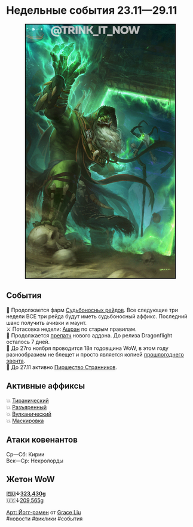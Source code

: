# Недельные события 23.11—29.11

<p align="center">
<img src="https://github.com/MagicalCow/TrinkIT-News/blob/main/Sources/Assets/Weeklies/Weekly-48-01.jpg?raw=true" width="400" border="2" />
</p>

## События
  🦇 Продолжается фарм [Судьбоносных рейдов](https://github.com/MagicalCow/TrinkIT-News/blob/main/Sources/News/WH328061.md#судьбоносные-рейды). Все следующие три недели ВСЕ три рейда будут иметь судьбоносный аффикс. Последний шанс получить ачивки и маунт.  
  ⚔️ Потасовка недели: [Ашран](https://ru.wowhead.com/event=1120) по старым правилам.  
  🐉 Продолжается [препатч](https://www.wowhead.com/guide/dragonflight-pre-patch-10-0) нового аддона. До релиза Dragonflight осталось 7 дней.  
  🎂 До 27го ноября проводится 18я годовщина WoW, в этом году разнообразием не блещет и просто является копией [прошлогоднего эвента](https://t.me/trink_it_now/3735).  
  🎃 До 27.11 активно [Пиршество Странников](https://www.wowhead.com/ru/guide/world-events/holidays/pilgrims-bounty).  

## Активные аффиксы  
  💥 <a href="https://ru.wowhead.com/affix=9">Тиранический<a>  
  💥 <a href="https://ru.wowhead.com/affix=6">Разъяренный<a>  
  💥 <a href="https://ru.wowhead.com/affix=3">Вулканический<a>  
  💥 <a href="https://ru.wowhead.com/affix=131">Маскировка<a>  

## Атаки ковенантов
  Ср—Сб: Кирии  
  Вск—Ср: Некролорды  

## Жетон WoW
  **🇪🇺↓[323,430g](https://wowtokenprices.com/EU)**  
  🇺🇸↓[209,565g](https://wowtokenprices.com/US)

[Арт: Йогг-рамен](https://www.artstation.com/artwork/3q0zoo) от [Grace Liu](https://www.artstation.com/graceliu)  
#новости #виклики #события